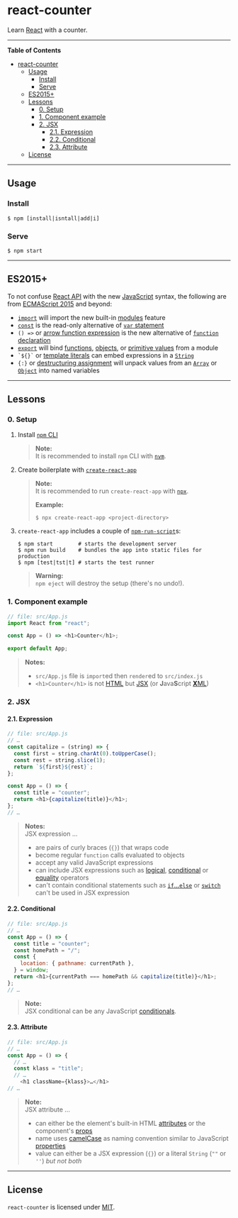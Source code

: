 # react-counter

Learn [React](https://reactjs.org) with a counter.

---

<!-- markdown-toc start - Don't edit this section. Run M-x markdown-toc-refresh-toc -->

**Table of Contents**

- [react-counter](#react-counter)
  - [Usage](#usage)
    - [Install](#install)
    - [Serve](#serve)
  - [ES2015+](#es2015)
  - [Lessons](#lessons)
    - [0. Setup](#0-setup)
    - [1. Component example](#1-component-example)
    - [2. JSX](#2-jsx)
      - [2.1. Expression](#21-expression)
      - [2.2. Conditional](#22-conditional)
      - [2.3. Attribute](#23-attribute)
  - [License](#license)

<!-- markdown-toc end -->

---

## Usage

### Install

```shell
$ npm [install|isntall|add|i]
```

### Serve

```shell
$ npm start
```

---

## ES2015+

To not confuse [React API](https://reactjs.org/docs/react-api.html) with the new [JavaScript](https://developer.mozilla.org/en-US/docs/Web/JavaScript/Guide/Modules) syntax, the following are from [ECMAScript 2015](http://ecma-international.org/ecma-262/6.0) and beyond:

- [`import`](https://developer.mozilla.org/en-US/docs/Web/JavaScript/Reference/Statements/import) will import the new built-in [modules](https://developer.mozilla.org/en-US/docs/Web/JavaScript/Guide/Modules) feature
- [`const`](https://developer.mozilla.org/en-US/docs/Web/JavaScript/Reference/Statements/const) is the read-only alternative of [`var` statement](https://developer.mozilla.org/en-US/docs/Web/JavaScript/Reference/Statements/var)
- `() =>` or [arrow function expression](https://developer.mozilla.org/en-US/docs/Web/JavaScript/Reference/Functions/Arrow_functions) is the new alternative of [`function` declaration](https://developer.mozilla.org/en-US/docs/Web/JavaScript/Reference/Statements/function)
- [`export`](https://developer.mozilla.org/en-US/docs/Web/JavaScript/Reference/Statements/export) will bind [functions](https://developer.mozilla.org/en-US/docs/Web/JavaScript/Reference/Global_Objects/Function), [objects](https://developer.mozilla.org/en-US/docs/Web/JavaScript/Reference/Global_Objects), or [primitive values](https://developer.mozilla.org/en-US/docs/Glossary/Primitive) from a module
- `` `${}` `` or [template literals](https://developer.mozilla.org/en-US/docs/Web/JavaScript/Reference/Template_literals) can embed expressions in a [`String`](https://developer.mozilla.org/en-US/docs/Web/JavaScript/Reference/Global_Objects/String)
- `{:}` or [destructuring assignment](https://developer.mozilla.org/en-US/docs/Web/JavaScript/Reference/Operators/Destructuring_assignment) will unpack values from an [`Array`](https://developer.mozilla.org/en-US/docs/Web/JavaScript/Reference/Global_Objects/Array) or [`Object`](https://developer.mozilla.org/en-US/docs/Web/JavaScript/Reference/Global_Objects/Object) into named variables

---

## Lessons

### 0. Setup

1. Install [`npm` CLI](https://github.com/npm/cli)

   > **Note:** <br />
   > It is recommended to install `npm` CLI with [`nvm`](https://github.com/nvm-sh/nvm).

2. Create boilerplate with [`create-react-app`](https://github.com/facebook/create-react-app)

   > **Note:** <br />
   > It is recommended to run `create-react-app` with [`npx`](https://github.com/npm/npx).
   >
   > **Example:**
   >
   > ```shell
   > $ npx create-react-app <project-directory>
   > ```

3. `create-react-app` includes a couple of [`npm-run-script`](https://docs.npmjs.com/cli/run-script)s:

   ```shell
   $ npm start        # starts the development server
   $ npm run build    # bundles the app into static files for production
   $ npm [test|tst|t] # starts the test runner
   ```

   > **Warning:** <br />
   > `npm eject` will destroy the setup (there's no undo!).

### 1. Component example

```javascript
// file: src/App.js
import React from "react";

const App = () => <h1>Counter</h1>;

export default App;
```

> **Notes:** <br />
>
> - `src/App.js` file is `import`ed then `render`ed to `src/index.js`
> - `<h1>Counter</h1>` is not [HTML](https://developer.mozilla.org/en-US/docs/Web/HTML) but [JSX](https://reactjs.org/docs/introducing-jsx.html) (or **J**ava**S**cript [**X**ML](https://developer.mozilla.org/en-US/docs/Web/XML))

### 2. JSX

#### 2.1. Expression

```javascript
// file: src/App.js
// …
const capitalize = (string) => {
  const first = string.charAt(0).toUpperCase();
  const rest = string.slice(1);
  return `${first}${rest}`;
};

const App = () => {
  const title = "counter";
  return <h1>{capitalize(title)}</h1>;
};
// …
```

> **Notes:** <br />
> JSX expression &hellip;
>
> - are pairs of curly braces (`{}`) that wraps code
> - become regular `function` calls evaluated to objects
> - accept any valid JavaScript expressions
> - can include JSX expressions such as [logical](https://developer.mozilla.org/en-US/docs/Web/JavaScript/Reference/Operators#Binary_logical_operators), [conditional](https://developer.mozilla.org/en-US/docs/Web/JavaScript/Reference/Operators#Conditional_ternary_operator) or [equality](https://developer.mozilla.org/en-US/docs/Web/JavaScript/Reference/Operators#Equality_operators) operators
> - can't contain conditional statements such as [`if`…`else`](https://developer.mozilla.org/en-US/docs/Web/JavaScript/Reference/Statements/if...else) or [`switch`](https://developer.mozilla.org/en-US/docs/Web/JavaScript/Reference/Statements/switch) can't be used in JSX expression

#### 2.2. Conditional

```javascript
// file: src/App.js
// …
const App = () => {
  const title = "counter";
  const homePath = "/";
  const {
    location: { pathname: currentPath },
  } = window;
  return <h1>{currentPath === homePath && capitalize(title)}</h1>;
};
// …
```

> **Note:** <br />
> JSX conditional can be any JavaScript [conditionals](https://developer.mozilla.org/en-US/docs/Learn/JavaScript/Building_blocks/conditionals).

#### 2.3. Attribute

```javascript
// file: src/App.js
// …
const App = () => {
  // …
  const klass = "title";
  // …
    <h1 className={klass}>…</h1>
// …
```

> **Note:** <br />
> JSX attribute &hellip;
>
> - can either be the element's built-in HTML [attributes](https://developer.mozilla.org/en-US/docs/Glossary/Attribute) or the component's [props](https://reactjs.org/docs/components-and-props.html)
> - name uses [camelCase](https://en.wikipedia.org/wiki/Camel_case) as naming convention similar to JavaScript [properties](https://developer.mozilla.org/en-US/docs/Glossary/property/JavaScript)
> - value can either be a JSX expression (`{}`) or a literal `String` (`""` or `''`) *but not both*

---

## License

`react-counter` is licensed under [MIT](./LICENSE).
